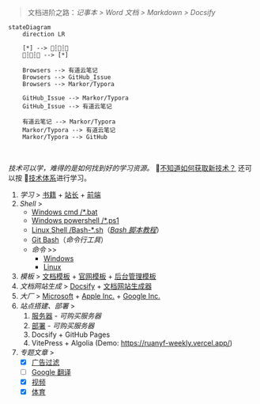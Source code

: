 > 文档进阶之路：*记事本 > Word 文档 > Markdown > Docsify*

<div class="flash-messages"><div class="flash">

```mermaid
stateDiagram
    direction LR
    
    [*] --> 🛫┆🥳┆🛬
    🛫┆🥳┆🛬 --> [*]    
    
    Browsers --> 有道云笔记
    Browsers --> GitHub_Issue
    Browsers --> Markor/Typora
    
    GitHub_Issue --> Markor/Typora
    GitHub_Issue --> 有道云笔记

    有道云笔记 --> Markor/Typora
    Markor/Typora --> 有道云笔记
    Markor/Typora --> GitHub
```
</div>
<br/>
<div class="flash-messages"><div class="flash">

*技术可以学，难得的是如何找到好的学习资源。*
👏[不知道如何获取新技术？](home/book) 还可以按 📖[技术体系](tech-stack/README)进行学习。
</div></div>

1. *学习* > [书籍](home/book.md) + [站长](home/good-share.md) + [前端](front-end/#学习资源)
2. _Shell_ >
    - [Windows cmd /*.bat](os/windows/README.md#windows-bat-脚本)
    - [Windows powershell /*.ps1](os/windows/README.md#windows-powershell)
    -  [Linux Shell /Bash-*.sh](os/linux/linux-shell.md)（[*Bash 脚本教程*](https://wangdoc.com/bash/)）
    - [Git Bash](https://git-scm.com/book/en/v2/Appendix-A:-Git-in-Other-Environments-Git-in-Bash)（*命令行工具*）
    - _命令_ >>
        - [Windows](os/windows/windows-cli.md)
        - [Linux](os/linux/linux%20指令.md)
3. _模板_ > [文档模板](home/document-template.md) + [官网模板](开发框架/official-website.md) + [后台管理模板](开发框架/后台模板/README.md)
4. _文档网站生成_ > [Docsify](os/tools/docsify.md) + [文档网站生成器](开发框架/README.md#文档网站生成器)
5. _大厂_ > [Microsoft]() + [Apple Inc.]() + [Google Inc.](os/tools/google.md)
6. _站点搭建、部署_ > 
    1. [服务器](essential/hosting.md) - *可购买服务器*
    2. [部署](project/README.md#部署) - *可购买服务器*
    3. Docsify + GitHub Pages
    4. VitePress + Algolia (Demo: https://ruanyf-weekly.vercel.app/)
7. _专题文章_ >
    - [x] [广告过滤](topic/ad-filter.md) 
    - [ ] [Google 翻译]()
    - [x] [视频](topic/video.md)
    - [x] [体育](topic/sport.md)
